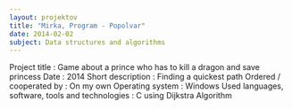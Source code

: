 ```yaml
---
layout: projektov
title: "Mirka, Program - Popolvar"
date: 2014-02-02
subject: Data structures and algorithms 
---
```


Project title	:	Game about a prince who has to kill a dragon and save princess
Date	:	2014
Short description	:	Finding a quickest path
Ordered / cooperated by	:	On my own
Operating system	:	Windows
Used languages, software, tools and technologies	:	C using Dijkstra Algorithm
